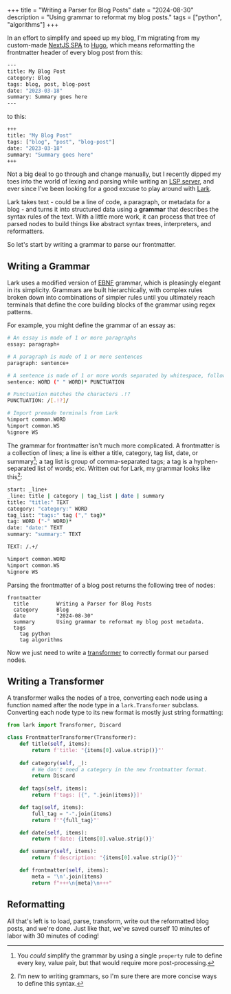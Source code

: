 +++
title = "Writing a Parser for Blog Posts"
date = "2024-08-30"
description = "Using grammar to reformat my blog posts."
tags = ["python", "algorithms"]
+++

In an effort to simplify and speed up my blog, I'm migrating from my custom-made [NextJS SPA](https://github.com/aazuspan/blog) to [Hugo](https://gohugo.io/), which means reformatting the frontmatter header of every blog post from this:

```bash
---
title: My Blog Post
category: Blog
tags: blog, post, blog-post
date: "2023-03-18"
summary: Summary goes here
---
```

to this:

```bash
+++
title: "My Blog Post"
tags: ["blog", "post", "blog-post"]
date: "2023-03-18"
summary: "Summary goes here"
+++
```

Not a big deal to go through and change manually, but I recently dipped my toes into the world of lexing and parsing while writing an [LSP server](https://github.com/aazuspan/spinasm-lsp), and ever since I've been looking for a good excuse to play around with [Lark](https://github.com/lark-parser/lark).

Lark takes text - could be a line of code, a paragraph, or metadata for a blog - and turns it into structured data using a **grammar** that describes the syntax rules of the text. With a little more work, it can process that tree of parsed nodes to build things like abstract syntax trees, interpreters, and reformatters.

So let's start by writing a grammar to parse our frontmatter.

## Writing a Grammar

Lark uses a modified version of [EBNF](https://en.wikipedia.org/wiki/Extended_Backus%E2%80%93Naur_form) grammar, which is pleasingly elegant in its simplicity. Grammars are built hierarchically, with complex rules broken down into combinations of simpler rules until you ultimately reach terminals that define the core building blocks of the grammar using regex patterns. 

For example, you might define the grammar of an essay as:

```bash
# An essay is made of 1 or more paragraphs
essay: paragraph+

# A paragraph is made of 1 or more sentences
paragraph: sentence+

# A sentence is made of 1 or more words separated by whitespace, followed by punctuation
sentence: WORD (" " WORD)* PUNCTUATION

# Punctuation matches the characters .!?
PUNCTUATION: /[.!?]/

# Import premade terminals from Lark
%import common.WORD
%import common.WS
%ignore WS
```

The grammar for frontmatter isn't much more complicated. A frontmatter is a collection of lines; a line is either a title, category, tag list, date, or summary[^properties]; a tag list is group of comma-separated tags; a tag is a hyphen-separated list of words; etc. Written out for Lark, my grammar looks like this[^grammar]:

```bash
start: _line+
_line: title | category | tag_list | date | summary
title: "title:" TEXT
category: "category:" WORD 
tag_list: "tags:" tag ("," tag)*
tag: WORD ("-" WORD)*
date: "date:" TEXT 
summary: "summary:" TEXT 

TEXT: /.+/

%import common.WORD
%import common.WS
%ignore WS
```

Parsing the frontmatter of a blog post returns the following tree of nodes:

```text
frontmatter
  title         Writing a Parser for Blog Posts
  category      Blog
  date          "2024-08-30"
  summary       Using grammar to reformat my blog post metadata.
  tags
    tag python
    tag algorithms
```

Now we just need to write a [transformer](https://lark-parser.readthedocs.io/en/latest/visitors.html) to correctly format our parsed nodes.

## Writing a Transformer

A transformer walks the nodes of a tree, converting each node using a function named after the node type in a `lark.Transformer` subclass. Converting each node type to its new format is mostly just string formatting:

```python
from lark import Transformer, Discard

class FrontmatterTransformer(Transformer):
    def title(self, items):
        return f'title: "{items[0].value.strip()}"'
    
    def category(self, _):
        # We don't need a category in the new frontmatter format.
        return Discard
    
    def tags(self, items):
        return f'tags: [{", ".join(items)}]'

    def tag(self, items):
        full_tag = "-".join(items)
        return f'"{full_tag}"'

    def date(self, items):
        return f'date: {items[0].value.strip()}'

    def summary(self, items):
        return f'description: "{items[0].value.strip()}"'

    def frontmatter(self, items):
        meta = '\n'.join(items)
        return f"+++\n{meta}\n+++"
```

## Reformatting

All that's left is to load, parse, transform, write out the reformatted blog posts, and we're done. Just like that, we've saved ourself 10 minutes of labor with 30 minutes of coding!

[^properties]: You *could* simplify the grammar by using a single `property` rule to define every key, value pair, but that would require more post-processing. 

[^grammar]: I'm new to writing grammars, so I'm sure there are more concise ways to define this syntax.